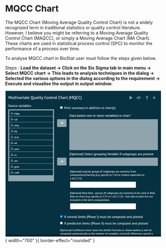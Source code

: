 # MQCC Chart

The MQCC Chart (Moving Average Quality Control Chart) is not a widely recognized term in traditional statistics or quality control literature. However, I believe you might be referring to a Moving Average Quality Control Chart (MAQCC), or simply a Moving Average Chart (MA Chart). These charts are used in statistical process control (SPC) to monitor the performance of a process over time.

To analyse MQCC chart in BioStat user must follow the steps given below.

Steps
: __Load the dataset -> Click on the Six Sigma tab in main menu -> Select MQCC chart -> This leads to analysis techniques in the dialog -> Selected the various options in the dialog according to the requirement -> Execute and visualise the output in output window.__

![alt text](screenshots/image297.png){ width="700" }{ border-effect="rounded" }
